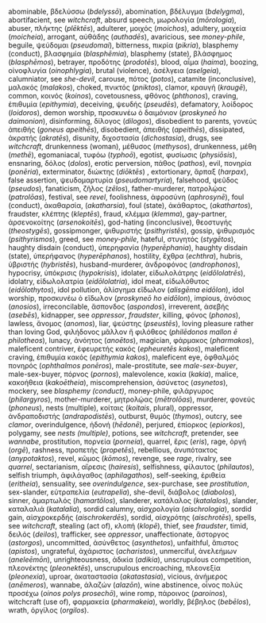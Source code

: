abominable, βδελύσσω (_bdelyssō_),
abomination, βδέλυγμα (_bdelygma_),
abortifacient, see _witchcraft_,
absurd speech, μωρολογία (_mōrologia_),
abuser, πλήκτης (_plēktēs_),
adulterer, μοιχός (_moichos_),
adultery, μοιχεία (_moicheia_),
arrogant, αὐθάδης (_authadēs_),
avaricious, see _money-phile_,
beguile, ψεύδομαι (_pseudomai_),
bitterness, πικρία (_pikria_),
blasphemy (conduct), βλασφημία (_blasphēmia_),
blasphemy (state), βλάσφημος (_blasphēmos_),
betrayer, προδότης (_prodotēs_),
blood, αἷμα (_haima_),
boozing, οἰνοφλυγία (_oinophlygia_),
brutal (violence), ἀσέλγεια (_aselgeia_),
calumniator, see _she-devil_,
carouse, πότος (_potos_),
catamite (inconclusive), μαλακός (_malakos_),
choked, πνικτός (_pniktos_),
clamor, κραυγή (_kraugē_),
common, κοινός (_koinos_),
covetousness, φθόνος (_phthonos_),
craving, ἐπιθυμία (_epithymia_),
deceiving, ψευδής (_pseudēs_),
defamatory, λοίδορος (_loidoros_),
demon worship, προσκυνέω ὁ δαιμόνιον (_proskyneō ho daimonion_),
disinforming, δίλογος (_dilogos_),
disobedient to parents, γονεύς ἀπειθής (_goneus apeithēs_),
disobedient, ἀπειθής (_apeithēs_),
dissipated, ἀκρατής (_akratēs_),
disunity, διχοστασία (_dichostasia_),
drugs, see _witchcraft_,
drunkenness (woman), μέθυσος (_methysos_),
drunkenness, μέθη (_methē_),
egomaniacal, τυφόω (_typhoō_),
egotist, φυσίωσις (_physiōsis_),
ensnaring, δόλος (_dolos_),
erotic perversion, πάθος (_pathos_),
evil, πονηρία (_ponēria_),
exterminator, διώκτης (_diōktēs_) ,
extortionary, ἅρπαξ (_harpax_),
false assertion, ψευδομαρτυρία (_pseudomartyria_),
falsehood, ψεῦδος (_pseudos_),
fanaticism, ζῆλος (_zēlos_),
father-murderer, πατρολῴας (_patrolōas_),
festival, see _revel_,
foolishness, ἀφροσύνη (_aphrosynē_),
foul (conduct), ἀκαθαρσία, (_akatharsia_),
foul (state), ἀκάθαρτος, (_akathartos_),
fraudster, κλέπτης (_kleptēs_),
fraud, κλέμμα (_klemma_),
gay-partner, ἀρσενοκοίτης (_arsenokoitēs_),
god-hating (inconclusive), θεοστυγής (_theostygēs_),
gossipmonger, ψιθυριστής (_psithyristēs_),
gossip, ψιθυρισμός (_psithyrismos_),
greed, see _money-phile_,
hateful, στυγητός (_stygētos_),
haughty disdain (conduct), ὑπερηφανία (_hyperēphania_),
haughty disdain (state), ὑπερήφανος (_hyperēphanos_),
hostility, ἔχθρα (_echthra_),
hubris, ὑβριστής (_hybristēs_),
husband-murderer, ἀνδροφόνος (_androphonos_),
hypocrisy, ὑπόκρισις (_hypokrisis_),
idolater, εἰδωλολάτρης (_eidōlolatrēs_),
idolatry, εἰδωλολατρία (_eidōlolatria_),
idol meat, εἰδωλόθυτος (_eidōlothytos_),
idol pollution, ἀλίσγημα εἴδωλον (_alisgēma eidōlon_),
idol worship, προσκυνέω ὁ εἴδωλον (_proskyneō ho eidōlon_),
impious, ἀνόσιος (_anosios_),
irreconcilable, ἄσπονδος (_aspondos_),
irreverent, ἀσεβής (_asebēs_),
kidnapper, see _oppressor_, _fraudster_,
killing, φόνος (_phonos_),
lawless, ἄνομος (_anomos_),
liar, ψεύστης (_pseustēs_),
loving pleasure rather than loving God, φιλήδονος μᾶλλον ἤ φιλόθεος (_philēdonos mallon ē philotheos_),
lunacy, ἀνόητος (_anoētos_),
magician, φάρμακος (_pharmakos_),
maleficent contriver, ἐφευρετής κακός (_epheuretēs kakos_),
maleficent craving, ἐπιθυμία κακός (_epithymia kakos_),
maleficent eye, ὀφθαλμός πονηρός (_ophthalmos ponēros_),
male-prostitute, see _male-sex-buyer_,
male-sex-buyer, πόρνος (_pornos_),
malevolence, κακία (_kakia_),
malice, κακοήθεια (_kakoētheia_),
miscomprehension, ἀσύνετος (_asynetos_),
mockery, see _blasphemy (conduct)_,
money-phile, φιλάργυρος (_philargyros_),
mother-murderer, μητρολῴας (_mētrolōas_),
murderer, φονεύς (_phoneus_),
nests (multiple), κοίταις (_koitais_, plural),
oppressor, ἀνδραποδιστής (_andrapodistēs_),
outburst, θυμός (_thymos_),
outcry, see _clamor_,
overindulgence, ἡδονή (_hēdonē_),
perjured, ἐπίορκος (_epiorkos_),
polygamy, see _nests (multiple)_,
potions, see _witchcraft_,
pretender, see _wannabe_,
prostitution, πορνεία (_porneia_),
quarrel, ἔρις (_eris_),
rage, ὀργή (_orgē_),
rashness, προπετής (_propetēs_),
rebellious, ἀνυπότακτος (_anypotaktos_),
revel, κῶμος (_kōmos_),
revenge, see _rage_,
rivalry, see _quarrel_,
sectarianism, αἵρεσις (_hairesis_),
selfishness, φίλαυτος (_philautos_),
selfish triumph, ἀφιλάγαθος (_aphilagathos_),
self-seeking, ἐριθεία (_eritheia_),
sensuality, see _overindulgence_,
sex-purchase, see _prostitution_,
sex-slander, εὐτραπελία (_eutrapelia_),
she-devil, διάβολος (_diabolos_),
sinner, ἁμαρτωλός (_hamartōlos_),
slanderer, κατάλαλος (_katalalos_),
slander, καταλαλιά (_katalalia_),
sordid calumny, αἰσχρολογία (_aischrologia_),
sordid gain, αἰσχροκερδής (_aischrokerdēs_),
sordid, αἰσχρότης (_aischrotēs_),
spells, see _witchcraft_,
stealing (act of), κλοπή (_klopē_),
thief, see _fraudster_,
timid, δειλός (_deilos_),
trafficker, see _oppressor_,
unaffectionate, ἄστοργος (_astorgos_),
uncommitted, ἀσύνθετος (_asynthetos_),
unfaithful, ἄπιστος (_apistos_),
ungrateful, ἀχάριστος (_acharistos_),
unmerciful, ἀνελεήμων (_aneleēmōn_),
unrighteousness, ἀδικία (_adikia_),
unscrupulous competition, πλεονέκτης (_pleonektēs_),
unscrupulous encroaching, πλεονεξία (_pleonexia_),
uproar, ἀκαταστασία (_akatastasia_),
vicious, ἀνήμερος (_anēmeros_),
wannabe, ἀλαζών (_alazōn_),
wine abstinence, οἶνος πολύς προσέχω (_oinos polys prosechō_),
wine romp, πάροινος (_paroinos_),
witchcraft (use of), φαρμακεία (_pharmakeia_),
worldly, βέβηλος (_bebēlos_),
wrath, ὀργίλος (_orgilos_).
